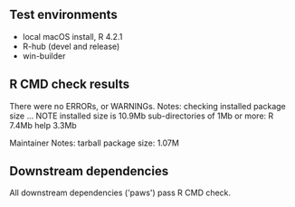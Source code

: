 ## Test environments

* local macOS install, R 4.2.1
* R-hub (devel and release)
* win-builder

## R CMD check results

There were no ERRORs, or WARNINGs.
Notes:
checking installed package size ... NOTE
  installed size is 10.9Mb
  sub-directories of 1Mb or more:
    R      7.4Mb
    help   3.3Mb

Maintainer Notes: tarball package size:    1.07M

## Downstream dependencies

All downstream dependencies ('paws') pass R CMD check.
